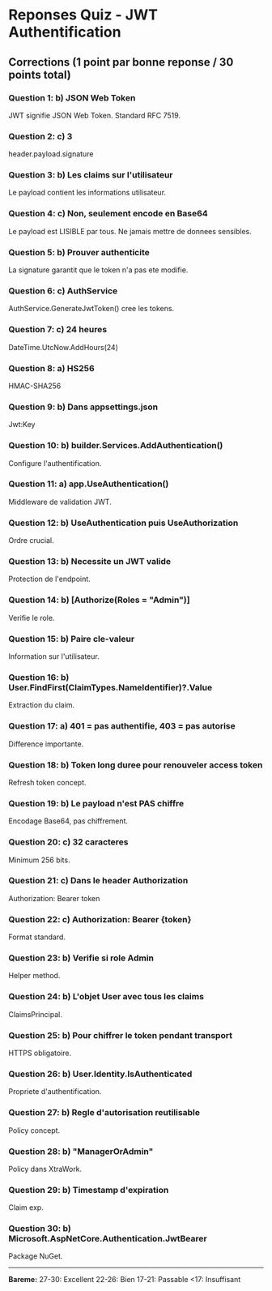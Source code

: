 # Reponses Quiz - JWT Authentification

## Corrections (1 point par bonne reponse / 30 points total)

### Question 1: b) JSON Web Token
JWT signifie JSON Web Token. Standard RFC 7519.

### Question 2: c) 3
header.payload.signature

### Question 3: b) Les claims sur l'utilisateur
Le payload contient les informations utilisateur.

### Question 4: c) Non, seulement encode en Base64
Le payload est LISIBLE par tous. Ne jamais mettre de donnees sensibles.

### Question 5: b) Prouver authenticite
La signature garantit que le token n'a pas ete modifie.

### Question 6: c) AuthService
AuthService.GenerateJwtToken() cree les tokens.

### Question 7: c) 24 heures
DateTime.UtcNow.AddHours(24)

### Question 8: a) HS256
HMAC-SHA256

### Question 9: b) Dans appsettings.json
Jwt:Key

### Question 10: b) builder.Services.AddAuthentication()
Configure l'authentification.

### Question 11: a) app.UseAuthentication()
Middleware de validation JWT.

### Question 12: b) UseAuthentication puis UseAuthorization
Ordre crucial.

### Question 13: b) Necessite un JWT valide
Protection de l'endpoint.

### Question 14: b) [Authorize(Roles = "Admin")]
Verifie le role.

### Question 15: b) Paire cle-valeur
Information sur l'utilisateur.

### Question 16: b) User.FindFirst(ClaimTypes.NameIdentifier)?.Value
Extraction du claim.

### Question 17: a) 401 = pas authentifie, 403 = pas autorise
Difference importante.

### Question 18: b) Token long duree pour renouveler access token
Refresh token concept.

### Question 19: b) Le payload n'est PAS chiffre
Encodage Base64, pas chiffrement.

### Question 20: c) 32 caracteres
Minimum 256 bits.

### Question 21: c) Dans le header Authorization
Authorization: Bearer token

### Question 22: c) Authorization: Bearer {token}
Format standard.

### Question 23: b) Verifie si role Admin
Helper method.

### Question 24: b) L'objet User avec tous les claims
ClaimsPrincipal.

### Question 25: b) Pour chiffrer le token pendant transport
HTTPS obligatoire.

### Question 26: b) User.Identity.IsAuthenticated
Propriete d'authentification.

### Question 27: b) Regle d'autorisation reutilisable
Policy concept.

### Question 28: b) "ManagerOrAdmin"
Policy dans XtraWork.

### Question 29: b) Timestamp d'expiration
Claim exp.

### Question 30: b) Microsoft.AspNetCore.Authentication.JwtBearer
Package NuGet.

---

**Bareme:**
27-30: Excellent
22-26: Bien
17-21: Passable
<17: Insuffisant

